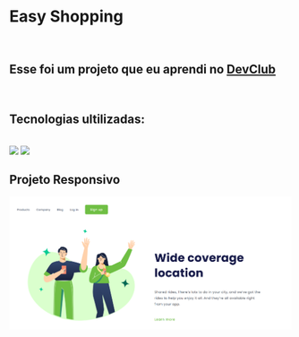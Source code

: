 <h1>Easy Shopping</h1>
<br>
<h2>Esse foi um projeto que eu aprendi no <a href="https://rodolfomori.com.br/devclub">DevClub</a></h2>
<br>
<h2>Tecnologias ultilizadas:</h2>
<br>
<img src="https://img.shields.io/badge/HTML5-E34F26?style=for-the-badge&logo=html5&logoColor=white">
<img src="https://img.shields.io/badge/CSS3-1572B6?style=for-the-badge&logo=css3&logoColor=white">
<h2>Projeto Responsivo</h2>
<img width="700px" src="https://raw.githubusercontent.com/viniciussillva98/wide/c6f6b77308a56760ff1670dbe63a47b8bdc9dae6/img/Captura%20de%20tela%202025-04-28%20021245.png">
<img width="200px" src="">
